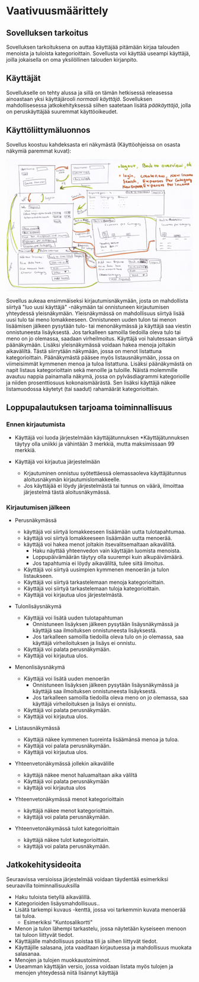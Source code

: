 # Vaativuusmäärittely

## Sovelluksen tarkoitus

Sovelluksen tarkoituksena on auttaa käyttäjää pitämään kirjaa talouden menoista
ja tuloista kategorioittain. Sovellusta voi käyttää useampi käyttäjä, 
joilla jokaisella on oma yksilöllinen talouden kirjanpito.

## Käyttäjät

Sovellukselle on tehty alussa ja sillä on tämän hetkisessä releasessa ainoastaan yksi käyttäjärooli _normaali käyttäjä_.
Sovelluksen mahdollisesessa jatkokehityksessä siihen saatetaan lisätä _pääkäyttäjä_, jolla on 
peruskäyttäjää suuremmat käyttöoikeudet.

## Käyttöliittymäluonnos

Sovellus koostuu kahdeksasta eri näkymästä (Käyttöohjeissa on osasta näkymiä paremmat kuvat):

<img src="https://github.com/outisa/ot-harjoitustyo/blob/master/dokumentointi/kuvat/kayttoliittymaluonnos2.jpg" width=900>

Sovellus aukeaa ensimmäiseksi kirjautumisnäkymään, josta on mahdollista siirtyä
"luo uusi käyttäjä" -näkymään tai onnistuneen kirjautumisen yhteydessä 
yleisnäkymään. Yleisnäkymässä on mahdollisuus siirtyä lisää uusi tulo tai 
meno lomakkeeseen. Onnistuneen uuden tulon tai menon lisäämisen jälkeen pysytään tulo- tai menonäkymässä ja käyttäjä saa viestin onnistuneesta lisäyksestä. Jos tarkalleen samoilla tiedoilla oleva tulo tai meno on jo olemassa, saadaan virheilmoitus. Käyttäjä voi halutessaan siirtyä päänäkymään. 
 Lisäksi yleisnäkymässä voidaan hakea menoja joltakin aikaväliltä. Tästä siirrytään näkymään, jossa on  menot listattuna kategorioittain. Päänäkymästä pääsee myös listausnäkymään, jossa on viimeisimmät kymmenen menoa ja tuloa listattuna. Lisäksi päänäkymästä on napit listaus kategorioittain sekä menoille ja tuloille. Näistä molemmille avautuu nappia painamalla näkymä, jossa on pylväsdiagrammi kategorioille ja niiden prosenttiosuus kokonaismäärästä. Sen lisäksi käyttäjä näkee listamuodossa käytetyt (tai saadut)
 rahamäärät kategorioittain.

## Loppupalautuksen tarjoama toiminnallisuus

### Ennen kirjautumista

* Käyttäjä voi luoda järjestelmään käyttäjätunnuksen
  *Käyttäjätunnuksen täytyy olla uniikki ja vähintään 3 merkkiä, mutta maksimissaan 99 merkkiä.

* Käyttäjä voi kirjautua järjestelmään
  * Krjautuminen onnistuu syötettäessä olemassaoleva käyttäjätunnus aloitusnäkymän kirjautumislomakkeelle.
  * Jos käyttäjää ei löydy järjestelmästä tai tunnus on väärä, ilmoittaa järjestelmä tästä aloitusnäkymässä.

### Kirjautumisen jälkeen

* Perusnäkymässä

  * käyttäjä voi siirtyä lomakkeeseen lisäämään uutta tulotapahtumaa.
  * käyttäjä voi siirtyä lomakkeeseen lisäämään uutta menoerää.
  * käyttäjä voi hakea menot joltakin itsevalitsemaltaan aikaväliltä.
    * Haku näyttää yhteenvedon vain käyttäjän luomista menoista.
    * Loppupäivämäärän täytyy olla suurempi kuin alkupäivämäärä.
    * Jos tapahtumia ei löydy aikaväliltä, tulee siitä ilmoitus. 
  * Käyttäjä voi siirtyä uusimpien kymmenen menoerän ja tulon listaukseen.
  * Käyttäjä voi siirtyä tarkastelemaan menoja kategorioittain.
  * Käyttäjä voi siirtyä tarkastelemaan tuloja kategorioittain.
  * Käyttäjä voi kirjautua ulos järjestelmästä.

* Tulonlisäysnäkymä
  * Käyttäjä voi lisätä uuden tulotapahtuman 
    * Onnistuneen lisäyksen jälkeen pysytään lisäysnäkymässä ja käyttäjä saa ilmoituksen onnistuneesta lisäyksestä.
    * Jos tarkalleen samoilla tiedoilla oleva tulo on jo olemassa, saa käyttäjä virheiloituksen ja lisäys ei onnistu.
  * Käyttäjä voi palata perusnäkymään.
  * Käyttäjä voi kirjautua ulos.
  
* Menonlisäysnäkymä  
  * Käyttäjä voi lisätä uuden menoerän
    * Onnistuneen lisäyksen jälkeen pysytään lisäysnäkymässä ja käyttäjä saa ilmoituksen onnistuneesta lisäyksestä.
    * Jos tarkalleen samoilla tiedoilla oleva meno on jo olemassa, saa käyttäjä virheiloituksen ja lisäys ei onnistu.
  * Käyttäjä voi palata perusnäkymään.
  * Käyttäjä voi kirjautua ulos.

* Listausnäkymässä 
  * Käyttäjä näkee kymmenen tuoreinta lisäämänsä menoa ja tuloa.
  * Käyttäjä voi palata perusnäkymään.
  * Käyttäjä voi kirjautua ulos.
  
* Yhteenvetonäkymässä jollekin aikavälille
  * käyttäjä näkee menot haluamaltaan aika väliltä
  * Käyttäjä voi palata perusnäkymään
  * käyttäjä voi kirjautua ulos
  
* Yhteenvetonäkymässä menot kategorioittain
  * käyttäjä näkee menot kategorioittain.
  * käyttäjä voi palata perusnäkymään.

* Yhteenvetonäkymässä tulot kategorioittain
  * käyttäjä näkee tulot kategorioittain.
  * käyttäjä voi palata perusnäkymään.
  
## Jatkokehitysideoita

Seuraavissa versioissa järjestelmää voidaan täydentää esimerkiksi seuraavilla toiminnallisuuksilla
 * Haku tuloista tietyllä aikavälillä.
 * Kategorioiden lisäysmahdollisuus..
 * Lisätä tarkempi kuvaus -kenttä, jossa voi tarkemmin kuvata menoerää tai tuloa.
    * Esimerkiksi "Kuntosalikortti"
 * Menon ja tulon lähempi tarkastelu, jossa näytetään kyseiseen menoon tai tuloon liittyvät tiedot.
 * Käyttäjälle mahdollisuus poistaa tili ja siihen liittyvät tiedot. 
 * Käyttäjille salasana, jota vaaditaan kirjautuessa ja mahdollisuus muokata salasanaa.
 * Menojen ja tulojen muokkaustoiminnot.
 * Useamman käyttäjän versio, jossa voidaan listata myös tulojen ja menojen yhteydessä niitä lisännyt käyttäjä
